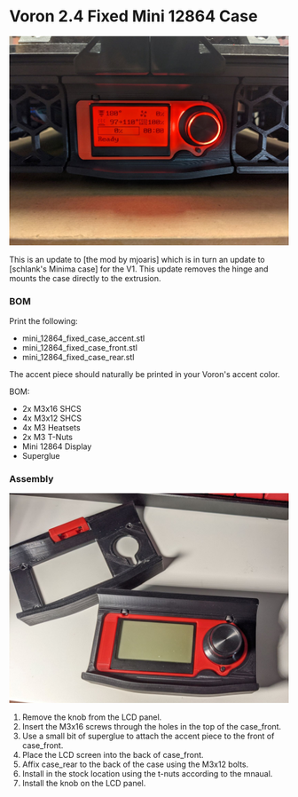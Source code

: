 # Voron 2.4 Fixed Mini 12864 Case

![fixed case installed](images/fixed_case_installed.jpg)


This is an update to [the mod by mjoaris] which is in turn an update to [schlank's Minima case] for the V1. This update removes the hinge and mounts the case directly to the extrusion.

### BOM

Print the following:
- mini_12864_fixed_case_accent.stl
- mini_12864_fixed_case_front.stl
- mini_12864_fixed_case_rear.stl

The accent piece should naturally be printed in your Voron's accent color.

BOM:
- 2x M3x16 SHCS
- 4x M3x12 SHCS
- 4x M3 Heatsets
- 2x M3 T-Nuts
- Mini 12864 Display
- Superglue

### Assembly

![fixed case vs bom](images/fixed_case_vs_bom.jpg)

1. Remove the knob from the LCD panel. 
1. Insert the M3x16 screws through the holes in the top of the case_front.
1. Use a small bit of superglue to attach the accent piece to the front of case_front.
1. Place the LCD screen into the back of case_front.
1. Affix case_rear to the back of the case using the M3x12 bolts.
1. Install in the stock location using the t-nuts according to the mnaual.
1. Install the knob on the LCD panel.
